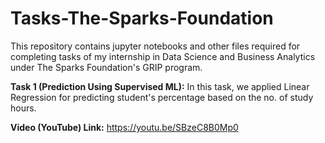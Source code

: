 # Tasks-The-Sparks-Foundation
This repository contains jupyter notebooks and other files required for completing tasks of my internship in Data Science and Business Analytics under The Sparks Foundation's GRIP program.

__Task 1 (Prediction Using Supervised ML):__ In this task, we applied Linear Regression for predicting student's percentage based on the no. of study hours.

__Video (YouTube) Link:__ https://youtu.be/SBzeC8B0Mp0
